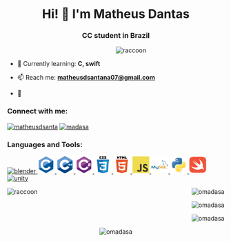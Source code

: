 <h1 align="center">Hi! 👋 I'm Matheus Dantas</h1>
<h3 align="center">CC student in Brazil</h3>
<img align="right" alt="raccoon" width="50%" src="https://i.pinimg.com/originals/d8/2d/04/d82d044b16868d547be4cac54533a2d7.jpg">

<p align="left"> <a href="https://twitter.com/" target="blank"><img src="https://img.shields.io/twitter/follow/?logo=twitter&style=for-the-badge" alt="" /></a> </p>

- 🌱 Currently learning: **C, swift**

- 📫 Reach me: **matheusdsantana07@gmail.com**

- 🦝

<h3 align="left">Connect with me:</h3>
<p align="left">
<a href="https://instagram.com/matheusdsanta" target="blank"><img align="center" src="https://raw.githubusercontent.com/rahuldkjain/github-profile-readme-generator/master/src/images/icons/Social/instagram.svg" alt="matheusdsanta" height="30" width="40" /></a>
<a href="https://www.leetcode.com/madasa" target="blank"><img align="center" src="https://raw.githubusercontent.com/rahuldkjain/github-profile-readme-generator/master/src/images/icons/Social/leet-code.svg" alt="madasa" height="30" width="40" /></a>
</p>

<h3 align="left">Languages and Tools:</h3>
<p align="left"> <a href="https://www.blender.org/" target="_blank" rel="noreferrer"> <img src="https://download.blender.org/branding/community/blender_community_badge_white.svg" alt="blender" width="40" height="40"/> </a> <a href="https://www.cprogramming.com/" target="_blank" rel="noreferrer"> <img src="https://raw.githubusercontent.com/devicons/devicon/master/icons/c/c-original.svg" alt="c" width="40" height="40"/> </a> <a href="https://www.w3schools.com/cpp/" target="_blank" rel="noreferrer"> <img src="https://raw.githubusercontent.com/devicons/devicon/master/icons/cplusplus/cplusplus-original.svg" alt="cplusplus" width="40" height="40"/> </a> <a href="https://www.w3schools.com/cs/" target="_blank" rel="noreferrer"> <img src="https://raw.githubusercontent.com/devicons/devicon/master/icons/csharp/csharp-original.svg" alt="csharp" width="40" height="40"/> </a> <a href="https://www.w3schools.com/css/" target="_blank" rel="noreferrer"> <img src="https://raw.githubusercontent.com/devicons/devicon/master/icons/css3/css3-original-wordmark.svg" alt="css3" width="40" height="40"/> </a> <a href="https://www.w3.org/html/" target="_blank" rel="noreferrer"> <img src="https://raw.githubusercontent.com/devicons/devicon/master/icons/html5/html5-original-wordmark.svg" alt="html5" width="40" height="40"/> </a> <a href="https://developer.mozilla.org/en-US/docs/Web/JavaScript" target="_blank" rel="noreferrer"> <img src="https://raw.githubusercontent.com/devicons/devicon/master/icons/javascript/javascript-original.svg" alt="javascript" width="40" height="40"/> </a> <a href="https://www.mysql.com/" target="_blank" rel="noreferrer"> <img src="https://raw.githubusercontent.com/devicons/devicon/master/icons/mysql/mysql-original-wordmark.svg" alt="mysql" width="40" height="40"/> </a> <a href="https://www.python.org" target="_blank" rel="noreferrer"> <img src="https://raw.githubusercontent.com/devicons/devicon/master/icons/python/python-original.svg" alt="python" width="40" height="40"/> </a> <a href="https://developer.apple.com/swift/" target="_blank" rel="noreferrer"> <img src="https://raw.githubusercontent.com/devicons/devicon/master/icons/swift/swift-original.svg" alt="swift" width="40" height="40"/> </a> <a href="https://unity.com/" target="_blank" rel="noreferrer"> <img src="https://www.vectorlogo.zone/logos/unity3d/unity3d-icon.svg" alt="unity" width="40" height="40"/> </a> </p>

<img align="left" width="46%" alt="raccoon"  src="https://media.tenor.com/ZLcZruMjz24AAAAd/raccoon-bread.gif">
<div align = "right"> 
  <p><img width="50%" src="https://github-readme-stats.vercel.app/api/top-langs?username=omadasa&show_icons=true&locale=en&layout=compact" alt="omadasa" /></p>
  
  <p><img width="50%" src="https://github-readme-stats.vercel.app/api?username=omadasa&show_icons=true&locale=en" alt="omadasa" /></p>
  
  <p><img width="50%" src="https://github-readme-streak-stats.herokuapp.com/?user=omadasa&" alt="omadasa" /></p>
</div>

<p align="center"> <img width = "20%" src="https://komarev.com/ghpvc/?username=omadasa&label=Profile%20views&color=0e75b6&style=flat" alt="omadasa" /> </p>
